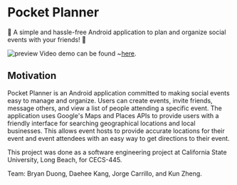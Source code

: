 # Pocket Planner
🎉 A simple and hassle-free Android application to plan and organize social events with your friends! 🎉

![preview](https://gph.is/g/am6VXpJ)
Video demo can be found ~[here](https://youtu.be/LCAs88bXHnk).

## Motivation
Pocket Planner is an Android application committed to making social events easy to manage and organize. Users can create events, invite friends, message others, and view a list of people attending a specific event. The application uses Google's Maps and Places APIs to provide users with a friendly interface for searching geographical locations and local businesses. This allows event hosts to provide accurate locations for their event and event attendees with an easy way to get directions to their event.

This project was done as a software engineering project at California State University, Long Beach, for CECS-445.

Team: Bryan Duong, Daehee Kang, Jorge Carrillo, and Kun Zheng.
